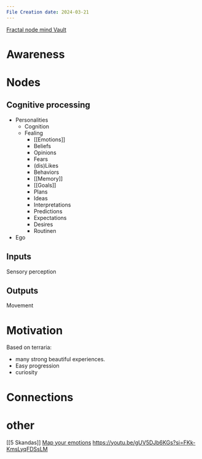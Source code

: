 ```yaml
---
File Creation date: 2024-03-21
---
```

[Fractal node mind Vault](obsidian://open?vault=Fractal%20mind%20theory&file=Home)
# Awareness
# Nodes
## Cognitive processing 
- Personalities 
	- Cognition
	- Fealing
		- [[Emotions]]
		- Beliefs
		- Opinions 
		- Fears
		- (dis)Likes 
		- Behaviors
		- [[Memory]]
		- [[Goals]]
		- Plans
		- Ideas
		- Interpretations
		- Predictions
		- Expectations
		- Desires
		- Routinen
- Ego
## Inputs
Sensory perception 
## Outputs
Movement

# Motivation

Based on terraria:
- many strong beautiful experiences.
- Easy progression
- curiosity 


# Connections

# other
[[5 Skandas]]
[Map your emotions](https://www.youtube.com/watch?v=EGvYWWKf2UQ)
https://youtu.be/gUV5DJb6KGs?si=FKk-KmsLyqFDSsLM